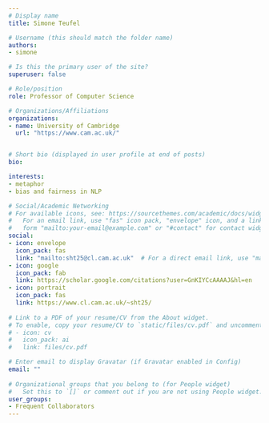 ```yaml
---
# Display name
title: Simone Teufel

# Username (this should match the folder name)
authors:
- simone

# Is this the primary user of the site?
superuser: false

# Role/position
role: Professor of Computer Science

# Organizations/Affiliations
organizations:
- name: University of Cambridge
  url: "https://www.cam.ac.uk/"


# Short bio (displayed in user profile at end of posts)
bio: 

interests:
- metaphor
- bias and fairness in NLP

# Social/Academic Networking
# For available icons, see: https://sourcethemes.com/academic/docs/widgets/#icons
#   For an email link, use "fas" icon pack, "envelope" icon, and a link in the
#   form "mailto:your-email@example.com" or "#contact" for contact widget.
social:
- icon: envelope
  icon_pack: fas
  link: "mailto:sht25@cl.cam.ac.uk"  # For a direct email link, use "mailto:test@example.org".
- icon: google
  icon_pack: fab
  link: https://scholar.google.com/citations?user=GnKIYCcAAAAJ&hl=en
- icon: portrait
  icon_pack: fas
  link: https://www.cl.cam.ac.uk/~sht25/
  
# Link to a PDF of your resume/CV from the About widget.
# To enable, copy your resume/CV to `static/files/cv.pdf` and uncomment the lines below.  
# - icon: cv
#   icon_pack: ai
#   link: files/cv.pdf 

# Enter email to display Gravatar (if Gravatar enabled in Config)
email: ""
  
# Organizational groups that you belong to (for People widget)
#   Set this to `[]` or comment out if you are not using People widget.  
user_groups:
- Frequent Collaborators
---
```




